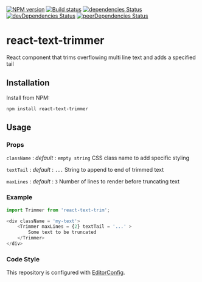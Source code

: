 [![NPM version][npm-image]][npm-url]
[![Build status][ci-image]][ci-url]
[![dependencies Status](https://david-dm.org/mdedys/react-text-trimmer/status.svg)](https://david-dm.org/mdedys/react-text-trimmer)
[![devDependencies Status](https://david-dm.org/mdedys/react-text-trimmer/dev-status.svg)](https://david-dm.org/mdedys/react-text-trimmer?type=dev)
[![peerDependencies Status](https://david-dm.org/mdedys/react-text-trimmer/peer-status.svg)](https://david-dm.org/mdedys/react-text-trimmer?type=peer)

# react-text-trimmer

React component that trims overflowing multi line text and adds a specified tail

## Installation

Install from NPM:

```shell
npm install react-text-trimmer
```

## Usage

### Props

`className` : *default* : `empty string` CSS class name to add specific styling

`textTail`  : *default* : `...` String to append to end of trimmed text

`maxLines`  : *default* : `3` Number of lines to render before truncating text

### Example

```js
import Trimmer from 'react-text-trim';

<div className = 'my-text'>
	<Trimmer maxLines = {2} textTail = '...' >
 		Some text to be truncated
	</Trimmer>
</div>

```

### Code Style

This repository is configured with [EditorConfig][EditorConfig].

[npm-url]: https://npmjs.org/package/react-text-trimmer
[npm-image]: https://img.shields.io/npm/v/react-text-trimmer.png
[ci-url]: https://travis-ci.org/mdedys/react-text-trimmer
[ci-image]: https://img.shields.io/travis-ci/mdedys/react-text-trimmer.svg
[EditorConfig]: http://editorconfig.org/

